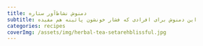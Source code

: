 ```yaml
---
title: دمنوش نشاط‌آور ستاره
subtitle: این دمنوش برای افرادی که فشار خونشون پائینه هم مفیده
categories: recipes
coverImg: /assets/img/herbal-tea-setarehblissful.jpg
---
```

